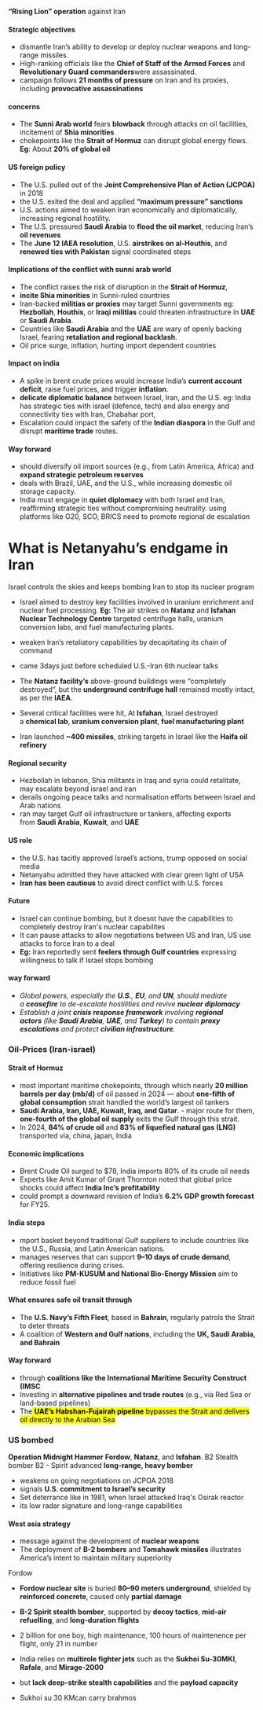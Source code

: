 **“Rising Lion” operation** against Iran
#### Strategic objectives
- dismantle Iran’s ability to develop or deploy nuclear weapons and long-range missiles.
- High-ranking officials like the **Chief of Staff of the Armed Forces** and **Revolutionary Guard commanders**were assassinated.
- campaign follows **21 months of pressure** on Iran and its proxies, including **provocative assassinations**

#### concerns
- The **Sunni Arab world** fears **blowback** through attacks on oil facilities, incitement of **Shia minorities**
- chokepoints like the **Strait of Hormuz** can disrupt global energy flows. **Eg**: About **20% of global oil**

#### US foreign policy 
- The U.S. pulled out of the **Joint Comprehensive Plan of Action (JCPOA)** in 2018
- the U.S. exited the deal and applied **“maximum pressure” sanctions**
- U.S. actions aimed to weaken Iran economically and diplomatically, increasing regional hostility.
- The U.S. pressured **Saudi Arabia** to **flood the oil market**, reducing Iran’s **oil revenues**
- The **June 12 IAEA resolution**, U.S. **airstrikes on al-Houthis**, and **renewed ties with Pakistan** signal coordinated steps

#### Implications of the conflict with sunni arab world
- The conflict raises the risk of disruption in the **Strait of Hormuz**,
- **incite Shia minorities** in Sunni-ruled countries
- Iran-backed **militias or proxies** may target Sunni governments eg: **Hezbollah**, **Houthis**, or **Iraqi militias** could threaten infrastructure in **UAE** or **Saudi Arabia**.
- Countries like **Saudi Arabia** and the **UAE** are wary of openly backing Israel, fearing **retaliation and regional backlash**.
- Oil price surge, inflation, hurting import dependent countries

#### Impact on india
- A spike in brent crude prices would increase India’s **current account deficit**, raise fuel prices, and trigger **inflation**.
- **delicate diplomatic balance** between Israel, Iran, and the U.S. eg: India has strategic ties with israel (defence, tech) and also energy and connectivity ties with Iran, Chabahar port, 
- Escalation could impact the safety of the **Indian diaspora** in the Gulf and disrupt **maritime trade** routes.

#### Way forward
- should diversify oil import sources (e.g., from Latin America, Africa) and **expand strategic petroleum reserves**
- deals with Brazil, UAE, and the U.S., while increasing domestic oil storage capacity.
- India must engage in **quiet diplomacy** with both Israel and Iran, reaffirming strategic ties without compromising neutrality. using platforms like G20, SCO, BRICS need to promote regional de escalation


# What is Netanyahu’s endgame in Iran
Israel controls the skies and keeps bombing Iran to stop its nuclear program

- Israel aimed to destroy key facilities involved in uranium enrichment and nuclear fuel processing. **Eg:** The air strikes on **Natanz** and **Isfahan Nuclear Technology Centre** targeted centrifuge halls, uranium conversion labs, and fuel manufacturing plants.
- weaken Iran’s retaliatory capabilities by decapitating its chain of command
- came 3days just before scheduled U.S.-Iran 6th nuclear talks

- The **Natanz facility’s** above-ground buildings were “completely destroyed”, but the **underground centrifuge hall** remained mostly intact, as per the **IAEA**.
- Several critical facilities were hit, At **Isfahan**, Israel destroyed a **chemical lab**, **uranium conversion plant**, **fuel manufacturing plant**
- Iran launched **~400 missiles**, striking targets in Israel like the **Haifa oil refinery**

#### Regional security 
- Hezbollah in lebanon, Shia militants in Iraq and syria could retalitate, may escalate beyond israel and iran
- derails ongoing peace talks and normalisation efforts between Israel and Arab nations
- ran may target Gulf oil infrastructure or tankers, affecting exports from **Saudi Arabia**, **Kuwait**, and **UAE**

#### US role
- the U.S. has tacitly approved Israel’s actions, trump opposed on social media
- Netanyahu admitted they have attacked with clear green light of USA
- **Iran has been cautious** to avoid direct conflict with U.S. forces
#### Future
- Israel can continue bombing, but it doesnt have the capabilities to completely destroy Iran's nuclear capabilites
- It can pause attacks to allow negotiations between US and Iran, US use attacks to force Iran to a deal 
- **Eg:** Iran reportedly sent **feelers through Gulf countries** expressing willingness to talk if Israel stops bombing

#### way forward
- _Global powers, especially the_ **_U.S._**_,_ **_EU_**_, and_ **_UN_**_, should mediate a_ **_ceasefire_** _to de-escalate hostilities and revive_ **_nuclear diplomacy_**
- _Establish a joint_ **_crisis response framework_** _involving_ **_regional actors_** _(like_ **_Saudi Arabia_**_,_ **_UAE_**_, and_ **_Turkey_**_) to contain_ **_proxy escalations_** _and protect_ **_civilian infrastructure_**_._

### Oil-Prices (Iran-israel)

#### Strait of Hormuz
 - most important maritime chokepoints, through which nearly **20 million barrels per day (mb/d)** of oil passed in 2024 — about **one-fifth of global consumption** strait handled the world’s largest oil tankers
 - **Saudi Arabia, Iran, UAE, Kuwait, Iraq, and Qatar**. - major route for them, **one-fourth of the global oil supply** exits the Gulf through this strait.
 - In 2024, **84% of crude oil** and **83% of liquefied natural gas (LNG)** transported via, china, japan, India

#### Economic implications
- Brent Crude Oil surged to $78, India imports 80% of its crude oil needs
- Experts like Amit Kumar of Grant Thornton noted that global price shocks could affect **India Inc’s profitability**
- could prompt a downward revision of India’s **6.2% GDP growth forecast** for FY25.
#### India steps
- mport basket beyond traditional Gulf suppliers to include countries like the U.S., Russia, and Latin American nations.
- manages reserves that can support **9–10 days of crude demand**, offering resilience during crises.
- Initiatives like **PM-KUSUM and National Bio-Energy Mission** aim to reduce fossil fuel

#### What ensures safe oil transit through 
- The **U.S. Navy’s Fifth Fleet**, based in **Bahrain**, regularly patrols the Strait to deter threats
- A coalition of **Western and Gulf nations**, including the **UK, Saudi Arabia, and Bahrain**

#### Way forward
- through **coalitions like the International Maritime Security Construct (IMSC**
- Investing in **alternative pipelines and trade routes** (e.g., via Red Sea or land-based pipelines)
- The<mark class="hltr-boom-bam"> **UAE’s Habshan-Fujairah pipeline** bypasses the Strait and delivers oil directly to the Arabian Sea</mark>

### US bombed
**Operation Midnight Hammer**
**Fordow**, **Natanz**, and **Isfahan**.
B2 Stealth bomber B2 - Spirit advanced **long-range, heavy bomber**
- weakens on going negotiations on JCPOA 2018
- signals **U.S. commitment to Israel’s security**
- Set deterrance like in 1981, when Israel attacked Iraq's Osirak reactor
- its low radar signature and long-range capabilities

#### West asia strategy
- message against the development of **nuclear weapons**
- The deployment of **B-2 bombers** and **Tomahawk missiles** illustrates America’s intent to maintain military superiority

Fordow
- **Fordow nuclear site** is buried **80–90 meters underground**, shielded by **reinforced concrete**, caused only **partial damage**
- **B-2 Spirit stealth bomber**, supported by **decoy tactics**, **mid-air refuelling**, and **long-duration flights**
- 2 billion for one boy, high maintenance, 100 hours of maintenence per flight, only 21 in number


- India relies on **multirole fighter jets** such as the **Sukhoi Su-30MKI**, **Rafale**, and **Mirage-2000**
- but **lack deep-strike stealth capabilities** and the **payload capacity**
- Sukhoi su 30 KMcan carry brahmos 




